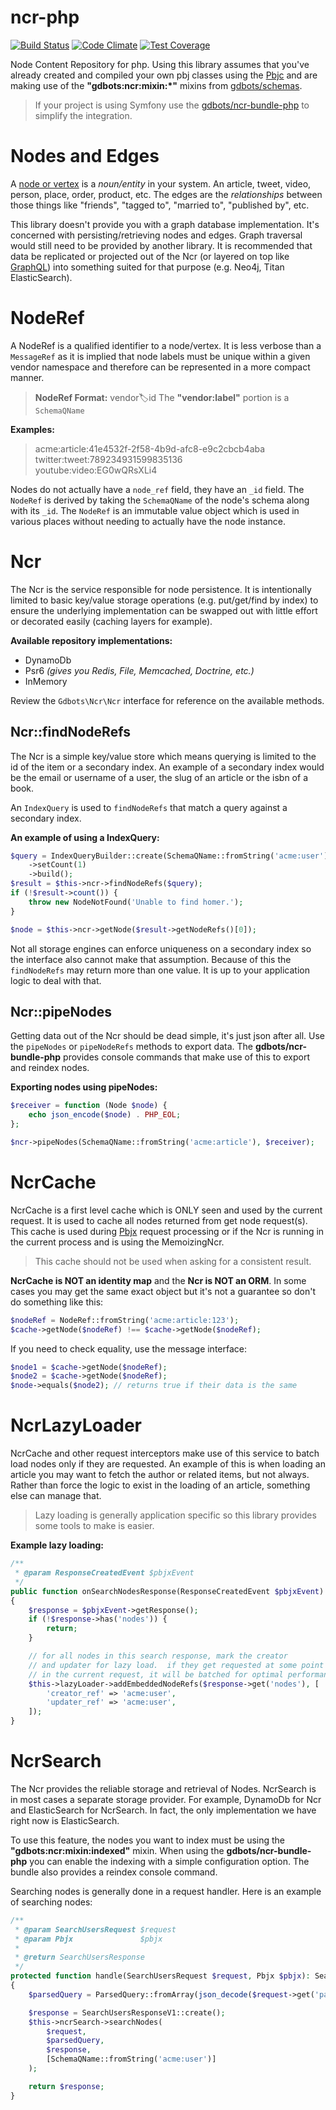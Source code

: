 ncr-php
=============

[![Build Status](https://api.travis-ci.org/gdbots/ncr-php.svg)](https://travis-ci.org/gdbots/ncr-php)
[![Code Climate](https://codeclimate.com/github/gdbots/ncr-php/badges/gpa.svg)](https://codeclimate.com/github/gdbots/ncr-php)
[![Test Coverage](https://codeclimate.com/github/gdbots/ncr-php/badges/coverage.svg)](https://codeclimate.com/github/gdbots/ncr-php/coverage)

Node Content Repository for php.  Using this library assumes that you've already created and compiled your own pbj classes using the [Pbjc](https://github.com/gdbots/pbjc-php) and are making use of the __"gdbots:ncr:mixin:*"__ mixins from [gdbots/schemas](https://github.com/gdbots/schemas).

> If your project is using Symfony use the [gdbots/ncr-bundle-php](https://github.com/gdbots/ncr-bundle-php) to simplify the integration.


# Nodes and Edges
A [node or vertex](https://en.wikipedia.org/wiki/Graph_theory) is a _noun/entity_ in your system. An article, tweet, video, person, place, order, product, etc.  The edges are the _relationships_ between those things like "friends", "tagged to", "married to", "published by", etc.

This library doesn't provide you with a graph database implementation.  It's concerned with persisting/retrieving nodes and edges.  Graph traversal would still need to be provided by another library.  It is recommended that data be replicated or projected out of the Ncr (or layered on top like [GraphQL](http://graphql.org/)) into something suited for that purpose (e.g. Neo4j, Titan ElasticSearch).


# NodeRef
A NodeRef is a qualified identifier to a node/vertex.  It is less verbose than a `MessageRef` as it is implied that node labels must be unique within a given vendor namespace and therefore can be represented in a more compact manner.

> __NodeRef Format:__ vendor:label:id
> The __"vendor:label"__ portion is a `SchemaQName`

__Examples:__

> acme:article:41e4532f-2f58-4b9d-afc8-e9c2cbcb4aba  
> twitter:tweet:789234931599835136  
> youtube:video:EG0wQRsXLi4

Nodes do not actually have a `node_ref` field, they have an `_id` field.  The `NodeRef` is derived by taking the `SchemaQName` of the node's schema along with its `_id`.  The `NodeRef` is an immutable value object which is used in various places without needing to actually have the node instance.


# Ncr
The Ncr is the service responsible for node persistence.  It is intentionally limited to basic key/value storage operations (e.g. put/get/find by index) to ensure the underlying implementation can be swapped out with little effort or decorated easily (caching layers for example).

__Available repository implementations:__

+ DynamoDb
+ Psr6 _(gives you Redis, File, Memcached, Doctrine, etc.)_
+ InMemory

Review the `Gdbots\Ncr\Ncr` interface for reference on the available methods.

## Ncr::findNodeRefs
The Ncr is a simple key/value store which means querying is limited to the id of the item or a secondary index.  An example of a secondary index would be the email or username of a user, the slug of an article or the isbn of a book.

An `IndexQuery` is used to `findNodeRefs` that match a query against a secondary index.

__An example of using a IndexQuery:__

```php
$query = IndexQueryBuilder::create(SchemaQName::fromString('acme:user'), 'email', 'homer@simpson.com')
    ->setCount(1)
    ->build();
$result = $this->ncr->findNodeRefs($query);
if (!$result->count()) {
    throw new NodeNotFound('Unable to find homer.');
}

$node = $this->ncr->getNode($result->getNodeRefs()[0]);
```
Not all storage engines can enforce uniqueness on a secondary index so the interface also cannot make that assumption.  Because of this the `findNodeRefs` may return more than one value.  It is up to your application logic to deal with that.


## Ncr::pipeNodes
Getting data out of the Ncr should be dead simple, it's just json after all.  Use the `pipeNodes` or `pipeNodeRefs` methods to export data.  The __gdbots/ncr-bundle-php__ provides console commands that make use of this to export and reindex nodes.

__Exporting nodes using pipeNodes:__

```php
$receiver = function (Node $node) {
    echo json_encode($node) . PHP_EOL;
};

$ncr->pipeNodes(SchemaQName::fromString('acme:article'), $receiver);
```


# NcrCache
NcrCache is a first level cache which is ONLY seen and used by the current request.  It is used to cache all nodes returned from get node request(s).  This cache is used during [Pbjx](https://github.com/gdbots/pbjx-php) request processing or if the Ncr is running in the current process and is using the MemoizingNcr.

> This cache should not be used when asking for a consistent result.

__NcrCache is NOT an identity map__ and the __Ncr is NOT an ORM__. In some cases you may get the same exact object but it's not a guarantee so don't do something like this:

```php
$nodeRef = NodeRef::fromString('acme:article:123');
$cache->getNode($nodeRef) !== $cache->getNode($nodeRef);
```

If you need to check equality, use the message interface:

```php
$node1 = $cache->getNode($nodeRef);
$node2 = $cache->getNode($nodeRef);
$node->equals($node2); // returns true if their data is the same
```


# NcrLazyLoader
NcrCache and other request interceptors make use of this service to batch load nodes only if they are requested.  An example of this is when loading an article you may want to fetch the author or related items, but not always.  Rather than force the logic to exist in the loading of an article, something else can manage that.

> Lazy loading is generally application specific so this library provides some tools to make is easier.

__Example lazy loading:__

```php
/**
 * @param ResponseCreatedEvent $pbjxEvent
 */
public function onSearchNodesResponse(ResponseCreatedEvent $pbjxEvent): void
{
    $response = $pbjxEvent->getResponse();
    if (!$response->has('nodes')) {
        return;
    }

    // for all nodes in this search response, mark the creator
    // and updater for lazy load.  if they get requested at some point
    // in the current request, it will be batched for optimal performance
    $this->lazyLoader->addEmbeddedNodeRefs($response->get('nodes'), [
        'creator_ref' => 'acme:user',
        'updater_ref' => 'acme:user',
    ]);
}
```


# NcrSearch
The Ncr provides the reliable storage and retrieval of Nodes.  NcrSearch is in most cases a separate storage provider.  For example, DynamoDb for Ncr and ElasticSearch for NcrSearch. In fact, the only implementation we have right now is ElasticSearch.

To use this feature, the nodes you want to index must be using the __"gdbots:ncr:mixin:indexed"__ mixin.  When using the __gdbots/ncr-bundle-php__ you can enable the indexing with a simple configuration option. The bundle also provides a reindex console command.

Searching nodes is generally done in a request handler.  Here is an example of searching nodes:

```php
/**
 * @param SearchUsersRequest $request
 * @param Pbjx               $pbjx
 *
 * @return SearchUsersResponse
 */
protected function handle(SearchUsersRequest $request, Pbjx $pbjx): SearchUsersResponse
{
    $parsedQuery = ParsedQuery::fromArray(json_decode($request->get('parsed_query_json', '{}'), true));

    $response = SearchUsersResponseV1::create();
    $this->ncrSearch->searchNodes(
        $request,
        $parsedQuery,
        $response,
        [SchemaQName::fromString('acme:user')]
    );

    return $response;
}
```
